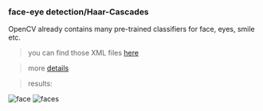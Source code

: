 ### face-eye detection/Haar-Cascades
OpenCV already contains many pre-trained classifiers for face, eyes, smile etc.

>you can find those XML files [here](https://github.com/opencv/opencv/tree/master/data/haarcascades)

>more [details](https://opencv-python-tutroals.readthedocs.io/en/latest/py_tutorials/py_objdetect/py_face_detection/py_face_detection.html#face-detection)

>results:

![face](https://github.com/zackq88/face-eye-detection-Haar-Cascades/blob/master/result.PNG)
![faces](https://github.com/zackq88/face-eye-detection-Haar-Cascades/blob/master/result2.PNG)
